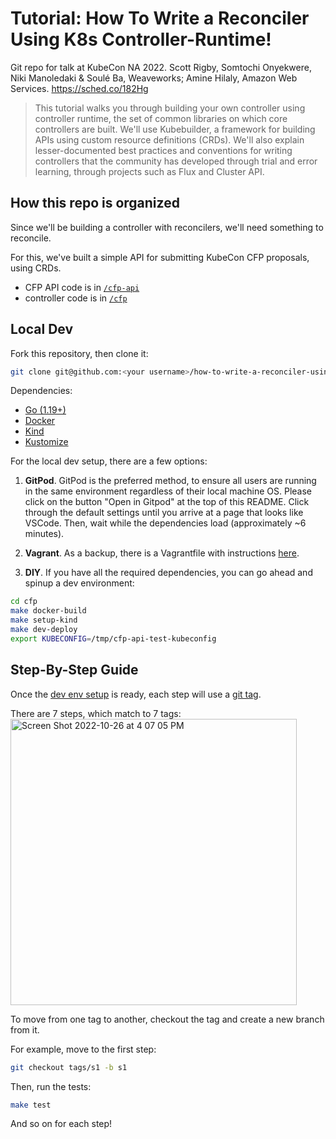 # Tutorial: How To Write a Reconciler Using K8s Controller-Runtime!

Git repo for talk at KubeCon NA 2022. Scott Rigby, Somtochi Onyekwere, Niki Manoledaki & Soulé Ba, Weaveworks; Amine Hilaly, Amazon Web Services. <https://sched.co/182Hg>

> This tutorial walks you through building your own controller using controller runtime, the set of common libraries on which core controllers are built. We'll use Kubebuilder, a framework for building APIs using custom resource definitions (CRDs). We'll also explain lesser-documented best practices and conventions for writing controllers that the community has developed through trial and error learning, through projects such as Flux and Cluster API.

## How this repo is organized

Since we'll be building a controller with reconcilers, we'll need something to reconcile.

For this, we've built a simple API for submitting KubeCon CFP proposals, using CRDs.

- CFP API code is in [`/cfp-api`](cfp-api/README.md)
- controller code is in [`/cfp`](cfp/README.md)

## Local Dev

Fork this repository, then clone it:
```bash
git clone git@github.com:<your username>/how-to-write-a-reconciler-using-k8s-controller-runtime.git
```

Dependencies:
- [Go (1.19+)](https://go.dev/dl/)
- [Docker](https://docs.docker.com/get-docker/)
- [Kind](https://kind.sigs.k8s.io/docs/user/quick-start/#installation)
- [Kustomize](https://kubectl.docs.kubernetes.io/installation/kustomize/)

For the local dev setup, there are a few options:
1. **GitPod**. GitPod is the preferred method, to ensure all users are running in the same environment regardless of their local machine OS. Please click on the button "Open in Gitpod" at the top of this README. Click through the default settings until you arrive at a page that looks like VSCode. Then, wait while the dependencies load (approximately ~6 minutes).

2. **Vagrant**. As a backup, there is a Vagrantfile with instructions [here](dev/vagrant/README.md).
3. **DIY**. If you have all the required dependencies, you can go ahead and spinup a dev environment:
```bash
cd cfp
make docker-build
make setup-kind
make dev-deploy
export KUBECONFIG=/tmp/cfp-api-test-kubeconfig
```

## Step-By-Step Guide

Once the [dev env setup](#local-dev) is ready, each step will use a [git tag](https://git-scm.com/book/en/v2/Git-Basics-Tagging). 

There are 7 steps, which match to 7 tags:
<img width="458" alt="Screen Shot 2022-10-26 at 4 07 05 PM" src="https://user-images.githubusercontent.com/407675/198126519-28475fc7-6ef8-44c6-b380-4287631032cd.png">

To move from one tag to another, checkout the tag and create a new branch from it.

For example, move to the first step:
```bash
git checkout tags/s1 -b s1
```

Then, run the tests: 
```bash
make test
```

And so on for each step!